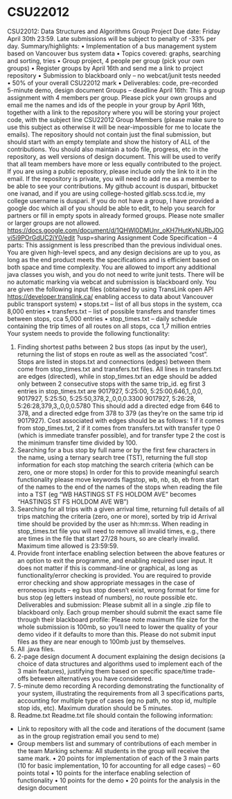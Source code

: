 # CSU22012


CSU22012: Data Structures and Algorithms Group Project
Due date: Friday April 30th 23:59.
Late submissions will be subject to penalty of -33% per day.
Summary/highlights:
• Implementation of a bus management system based on Vancouver bus system data
• Topics covered: graphs, searching and sorting, tries
• Group project, 4 people per group (pick your own groups)
• Register groups by April 16th and send me a link to project repository
• Submission to blackboard only – no webcat/junit tests needed
• 50% of your overall CSU22012 mark
• Deliverables: code, pre-recorded 5-minute demo, design document
Groups – deadline April 16th:
This a group assignment with 4 members per group. Please pick your own groups and email me the
names and ids of the people in your group by April 16th, together with a link to the repository where
you will be storing your project code, with the subject line CSU22012 Group Members (please make
sure to use this subject as otherwise it will be near-impossible for me to locate the emails).
The repository should not contain just the final submission, but should start with an empty template
and show the history of ALL of the contributions. You should also maintain a todo file, progress, etc
in the repository, as well versions of design document. This will be used to verify that all team
members have more or less equally contributed to the project. If you are using a public repository,
please include only the link to it in the email. If the repository is private, you will need to add me as a
member to be able to see your contributions. My github account is duspari, bitbucket one ivanad,
and if you are using college-hosted gitlab.scss.tcd.ie, my college username is duspari.
If you do not have a group, I have provided a google doc which all of you should be able to edit, to
help you search for partners or fill in empty spots in already formed groups. Please note smaller or
larger groups are not allowed.
https://docs.google.com/document/d/1QHWl0DMUnr_oKH7HutKvNURbJ0Gvi5i9POrGdUC2jY0/edit
?usp=sharing
Assignment Code Specification – 4 parts:
This assignment is less prescribed than the previous individual ones. You are given high-level specs,
and any design decisions are up to you, as long as the end product meets the specifications and is
efficient based on both space and time complexity. You are allowed to import any additional java
classes you wish, and you do not need to write junit tests. There will be no automatic marking via
webcat and submission is blackboard only.
You are given the following input files (obtained by using TransLink open API
https://developer.translink.ca/ enabling access to data about Vancouver public transport system)
• stops.txt – list of all bus stops in the system, cca 8,000 entries
• transfers.txt – list of possible transfers and transfer times between stops, cca 5,000 entries
• stop_times.txt – daily schedule containing the trip times of all routes on all stops, cca 1,7
million entries
Your system needs to provide the following functionality:
1. Finding shortest paths between 2 bus stops (as input by the user), returning the list of stops
en route as well as the associated “cost”.
Stops are listed in stops.txt and connections (edges) between them come from stop_times.txt and
transfers.txt files. All lines in transfers.txt are edges (directed), while in stop_times.txt an edge
should be added only between 2 consecutive stops with the same trip_id.
eg first 3 entries in stop_times.txt are
9017927, 5:25:00, 5:25:00,646,1,,0,0,
9017927, 5:25:50, 5:25:50,378,2,,0,0,0.3300
9017927, 5:26:28, 5:26:28,379,3,,0,0,0.5780
This should add a directed edge from 646 to 378, and a directed edge from 378 to 379 (as they’re on
the same trip id 9017927).
Cost associated with edges should be as follows: 1 if it comes from stop_times.txt, 2 if it comes from
transfers.txt with transfer type 0 (which is immediate transfer possible), and for transfer type 2 the
cost is the minimum transfer time divided by 100.
2. Searching for a bus stop by full name or by the first few characters in the name, using a
ternary search tree (TST), returning the full stop information for each stop matching the
search criteria (which can be zero, one or more stops)
In order for this to provide meaningful search functionality please move keywords flagstop, wb, nb,
sb, eb from start of the names to the end of the names of the stops when reading the file into a TST
(eg “WB HASTINGS ST FS HOLDOM AVE” becomes “HASTINGS ST FS HOLDOM AVE WB”)
3. Searching for all trips with a given arrival time, returning full details of all trips matching the
criteria (zero, one or more), sorted by trip id
Arrival time should be provided by the user as hh:mm:ss. When reading in stop_times.txt file you
will need to remove all invalid times, e.g., there are times in the file that start 27/28 hours, so are
clearly invalid. Maximum time allowed is 23:59:59.
4. Provide front interface enabling selection between the above features or an option to exit
the programme, and enabling required user input. It does not matter if this is command-line
or graphical, as long as functionality/error checking is provided.
You are required to provide error checking and show appropriate messages in the case of erroneous
inputs – eg bus stop doesn’t exist, wrong format for time for bus stop (eg letters instead of
numbers), no route possible etc. 
Deliverables and submission:
Please submit all in a single .zip file to blackboard only. Each group member should submit the exact
same file through their blackboard profile:
Please note maximum file size for the whole submission is 100mb, so you’ll need to lower the quality
of your demo video if it defaults to more than this. Please do not submit input files as they are near
enough to 100mb just by themselves.
1. All .java files.
2. 2-page design document
A document explaining the design decisions (a choice of data structures and algorithms used to
implement each of the 3 main features), justifying them based on specific space/time trade-offs
between alternatives you have considered.
3. 5-minute demo recording
A recording demonstrating the functionality of your system, illustrating the requirements from all 3
specifications parts, accounting for multiple type of cases (eg no path, no stop id, multiple stop ids,
etc). Maximum duration should be 5 minutes.
4. Readme.txt
Readme.txt file should contain the following information:
- Link to repository with all the code and iterations of the document (same as in the group
registration email you send to me)
- Group members list and summary of contributions of each member in the team
Marking schema:
All students in the group will receive the same mark.
• 20 points for implementation of each of the 3 main parts (10 for basic implementation, 10
for accounting for all edge cases) – 60 points total
• 10 points for the interface enabling selection of functionality
• 10 points for the demo
• 20 points for the analysis in the design document
